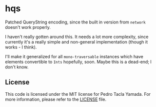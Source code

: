 hqs
===============================================================================
Patched QueryString encoding, since the built in version from `network` doesn't
work properly.

I haven't really gotten around this. It needs a lot more complexity, since
currently it's a really simple and non-general implementation (though it works -
I think).

I'll make it generalized for all `mono-traversable` instances which have
elements convertible to `Ints` hopefully, soon. Maybe this is a dead-end; I
don't know.

## License
This code is licensed under the MIT license for Pedro Tacla Yamada. For more
information, please refer to the [LICENSE](/LICENSE) file.
